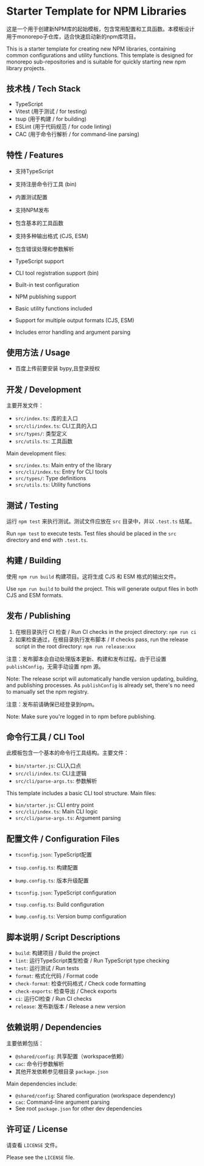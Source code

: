 # Starter Template for NPM Libraries

这是一个用于创建新NPM库的起始模板，包含常用配置和工具函数。本模板设计用于monorepo子仓库，适合快速启动新的npm库项目。

This is a starter template for creating new NPM libraries, containing common configurations and utility functions. This template is designed for monorepo sub-repositories and is suitable for quickly starting new npm library projects.

## 技术栈 / Tech Stack

- TypeScript
- Vitest (用于测试 / for testing)
- tsup (用于构建 / for building)
- ESLint (用于代码规范 / for code linting)
- CAC (用于命令行解析 / for command-line parsing)

## 特性 / Features

- 支持TypeScript
- 支持注册命令行工具 (bin)
- 内置测试配置
- 支持NPM发布
- 包含基本的工具函数
- 支持多种输出格式 (CJS, ESM)
- 包含错误处理和参数解析

- TypeScript support
- CLI tool registration support (bin)
- Built-in test configuration
- NPM publishing support
- Basic utility functions included
- Support for multiple output formats (CJS, ESM)
- Includes error handling and argument parsing

## 使用方法 / Usage

- 百度上传前要安装 bypy,且登录授权

## 开发 / Development

主要开发文件：
- `src/index.ts`: 库的主入口
- `src/cli/index.ts`: CLI工具的入口
- `src/types/`: 类型定义
- `src/utils.ts`: 工具函数

Main development files:
- `src/index.ts`: Main entry of the library
- `src/cli/index.ts`: Entry for CLI tools
- `src/types/`: Type definitions
- `src/utils.ts`: Utility functions

## 测试 / Testing

运行 `npm test` 来执行测试。测试文件应放在 `src` 目录中，并以 `.test.ts` 结尾。

Run `npm test` to execute tests. Test files should be placed in the `src` directory and end with `.test.ts`.

## 构建 / Building

使用 `npm run build` 构建项目。这将生成 CJS 和 ESM 格式的输出文件。

Use `npm run build` to build the project. This will generate output files in both CJS and ESM formats.

## 发布 / Publishing

1. 在根目录执行 CI 检查 / Run CI checks in the project directory: `npm run ci`
2. 如果检查通过，在根目录执行发布脚本 / If checks pass, run the release script in the root directory: `npm run release:xxx`

注意：发布脚本会自动处理版本更新、构建和发布过程。由于已设置 `publishConfig`，无需手动设置 npm 源。

Note: The release script will automatically handle version updating, building, and publishing processes. As `publishConfig` is already set, there's no need to manually set the npm registry.

注意：发布前请确保已经登录到npm。

Note: Make sure you're logged in to npm before publishing.

## 命令行工具 / CLI Tool

此模板包含一个基本的命令行工具结构。主要文件：
- `bin/starter.js`: CLI入口点
- `src/cli/index.ts`: CLI主逻辑
- `src/cli/parse-args.ts`: 参数解析

This template includes a basic CLI tool structure. Main files:
- `bin/starter.js`: CLI entry point
- `src/cli/index.ts`: Main CLI logic
- `src/cli/parse-args.ts`: Argument parsing

## 配置文件 / Configuration Files

- `tsconfig.json`: TypeScript配置
- `tsup.config.ts`: 构建配置
- `bump.config.ts`: 版本升级配置

- `tsconfig.json`: TypeScript configuration
- `tsup.config.ts`: Build configuration
- `bump.config.ts`: Version bump configuration

## 脚本说明 / Script Descriptions

- `build`: 构建项目 / Build the project
- `lint`: 运行TypeScript类型检查 / Run TypeScript type checking
- `test`: 运行测试 / Run tests
- `format`: 格式化代码 / Format code
- `check-format`: 检查代码格式 / Check code formatting
- `check-exports`: 检查导出 / Check exports
- `ci`: 运行CI检查 / Run CI checks
- `release`: 发布新版本 / Release a new version

## 依赖说明 / Dependencies

主要依赖包括：
- `@shared/config`: 共享配置（workspace依赖）
- `cac`: 命令行参数解析
- 其他开发依赖参见根目录 `package.json`

Main dependencies include:
- `@shared/config`: Shared configuration (workspace dependency)
- `cac`: Command-line argument parsing
- See root `package.json` for other dev dependencies

## 许可证 / License

请查看 `LICENSE` 文件。

Please see the `LICENSE` file.
